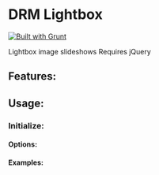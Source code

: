 # DRM Lightbox

[![Built with Grunt](https://cdn.gruntjs.com/builtwith.png)](http://gruntjs.com/)

Lightbox image slideshows
Requires jQuery

## Features:

## Usage:

### Initialize:

#### Options:

#### Examples: